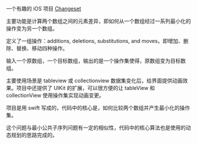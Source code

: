 一个有趣的 iOS 项目 [Changeset](https://github.com/osteslag/Changeset)

主要功能是计算两个数组之间的元素差异，即如何从一个数组经过一系列最小化的操作变为另一个数组。

定义了一组操作：additions, deletions, substitutions, and moves，即增加、删除、替换、移动四种操作。

输入一个原数组，一个目标数组，输出的是一个操作集使得，原数组变为目标数组。

主要使用场景是 tableview 或 collectionview 数据集变化后，给界面提供动画效果。项目中还提供了 UIKit 的扩展，可以很方便的让 tableView 和 collectionView 使用操作集实现动画变更。

项目是用 swift 写成的，代码中的核心是，如何比较两个数组并产生最小化的操作集。

这个问题与最小公共子序列问题有一定的相似性，代码中的核心算法也是使用的动态规划的思路完成的。